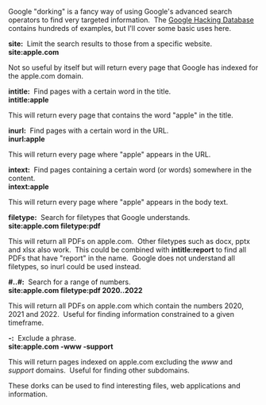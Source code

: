 Google "dorking" is a fancy way of using Google's advanced search operators to find very targeted information.  The [Google Hacking Database](https://www.exploit-db.com/google-hacking-database) contains hundreds of examples, but I'll cover some basic uses here.

  

**site:**  Limit the search results to those from a specific website.  
**site:apple.com**

Not so useful by itself but will return every page that Google has indexed for the apple.com domain.

  

**intitle:**  Find pages with a certain word in the title.  
**intitle:apple**

This will return every page that contains the word "apple" in the title.

  

**inurl:**  Find pages with a certain word in the URL.  
**inurl:apple**

This will return every page where "apple" appears in the URL.

  

**intext:**  Find pages containing a certain word (or words) somewhere in the content.  
**intext:apple**

This will return every page where "apple" appears in the body text.

  

**filetype:**  Search for filetypes that Google understands.  
**site:apple.com filetype:pdf**

This will return all PDFs on apple.com.  Other filetypes such as docx, pptx and xlsx also work.  This could be combined with **intitle:report** to find all PDFs that have "report" in the name.  Google does not understand all filetypes, so inurl could be used instead.

  

**#..#:**  Search for a range of numbers.  
**site:apple.com filetype:pdf 2020..2022**

This will return all PDFs on apple.com which contain the numbers 2020, 2021 and 2022.  Useful for finding information constrained to a given timeframe.  
  
  

**-:**  Exclude a phrase.  
**site:apple.com -www -support**

This will return pages indexed on apple.com excluding the _www_ and _support_ domains.  Useful for finding other subdomains.

  

These dorks can be used to find interesting files, web applications and information.